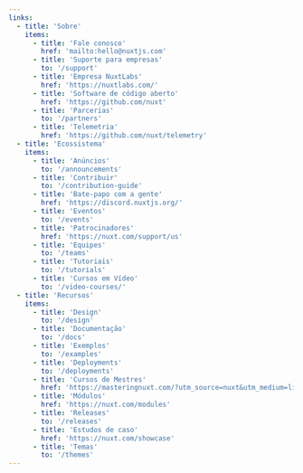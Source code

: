 ```yaml
---
links:
  - title: 'Sobre'
    items:
      - title: 'Fale conosco'
        href: 'mailto:hello@nuxtjs.com'
      - title: 'Suporte para empresas'
        to: '/support'
      - title: 'Empresa NuxtLabs'
        href: 'https://nuxtlabs.com/'
      - title: 'Software de código aberto'
        href: 'https://github.com/nuxt'
      - title: 'Parcerias'
        to: '/partners'
      - title: 'Telemetria'
        href: 'https://github.com/nuxt/telemetry'
  - title: 'Ecossistema'
    items:
      - title: 'Anúncios'
        to: '/announcements'
      - title: 'Contribuir'
        to: '/contribution-guide'
      - title: 'Bate-papo com a gente'
        href: 'https://discord.nuxtjs.org/'
      - title: 'Eventos'
        to: '/events'
      - title: 'Patrocinadores'
        href: 'https://nuxt.com/support/us'
      - title: 'Equipes'
        to: '/teams'
      - title: 'Tutoriais'
        to: '/tutorials'
      - title: 'Cursos em Vídeo'
        to: '/video-courses/'
  - title: 'Recursos'
    items:
      - title: 'Design'
        to: '/design'
      - title: 'Documentação'
        to: '/docs'
      - title: 'Exemplos'
        to: '/examples'
      - title: 'Deployments'
        to: '/deployments'
      - title: 'Cursos de Mestres'
        href: 'https://masteringnuxt.com/?utm_source=nuxt&utm_medium=link&utm_campaign=nsite'
      - title: 'Módulos'
        href: 'https://nuxt.com/modules'
      - title: 'Releases'
        to: '/releases'
      - title: 'Estudos de caso'
        href: 'https://nuxt.com/showcase'
      - title: 'Temas'
        to: '/themes'
---
```

